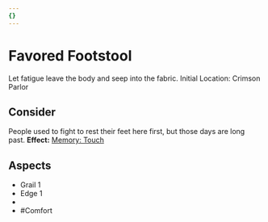 ```yaml
---
{}
---
```

# Favored Footstool
Let fatigue leave the body and seep into the fabric.
Initial Location: Crimson Parlor
## Consider
People used to fight to rest their feet here first, but those days are long past.
**Effect:** [Memory: Touch](https://uadaf.theevilroot.xyz/rowenarium/elements/mem.touch)
## Aspects
- Grail 1
- Edge 1
- 
- #Comfort